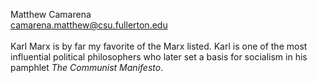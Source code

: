 Matthew Camarena<br>
camarena.matthew@csu.fullerton.edu<br>
<br>
Karl Marx is by far my favorite of the Marx listed. Karl is one of the most influential political philosophers who later set a basis for socialism in his pamphlet *The Communist Manifesto*. 